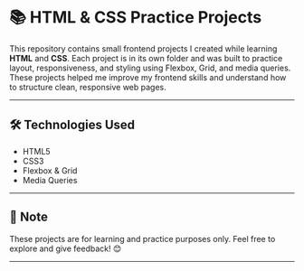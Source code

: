 # 📚 HTML & CSS Practice Projects
This repository contains small frontend projects I created while learning **HTML** and **CSS**.
Each project is in its own folder and was built to practice layout, responsiveness, and styling using Flexbox, Grid, and media queries.
These projects helped me improve my frontend skills and understand how to structure clean, responsive web pages.

---

## 🛠 Technologies Used
- HTML5  
- CSS3  
- Flexbox & Grid  
- Media Queries

---

## 📌 Note
These projects are for learning and practice purposes only.
Feel free to explore and give feedback! 😊

---
